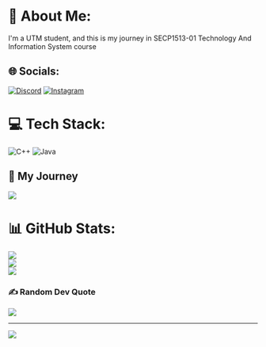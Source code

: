 # 💫 About Me:
I'm a UTM student, and this is my journey in SECP1513-01 Technology And Information System course


## 🌐 Socials:
[![Discord](https://img.shields.io/badge/Discord-%237289DA.svg?logo=discord&logoColor=white)](https://discord.gg/mecha3179) [![Instagram](https://img.shields.io/badge/Instagram-%23E4405F.svg?logo=Instagram&logoColor=white)](https://instagram.com/mhmdnsyt_) 

# 💻 Tech Stack:
![C++](https://img.shields.io/badge/c++-%2300599C.svg?style=for-the-badge&logo=c%2B%2B&logoColor=white) ![Java](https://img.shields.io/badge/java-%23ED8B00.svg?style=for-the-badge&logo=openjdk&logoColor=white)

## 💫 My Journey
![]( https://img.shields.io/badge/SECP1513--01-blue)

# 📊 GitHub Stats:
![](https://github-readme-stats.vercel.app/api?username=NasyatNasir&theme=dark&hide_border=true&include_all_commits=false&count_private=true)<br/>
![](https://github-readme-streak-stats.herokuapp.com/?user=NasyatNasir&theme=dark&hide_border=true)<br/>
![](https://github-readme-stats.vercel.app/api/top-langs/?username=NasyatNasir&theme=dark&hide_border=true&include_all_commits=false&count_private=true&layout=compact)

### ✍️ Random Dev Quote
![](https://quotes-github-readme.vercel.app/api?type=horizontal&theme=radical)

---
[![](https://visitcount.itsvg.in/api?id=NasyatNasir&icon=0&color=0)](https://visitcount.itsvg.in)

<!-- Proudly created with GPRM ( https://gprm.itsvg.in ) -->
